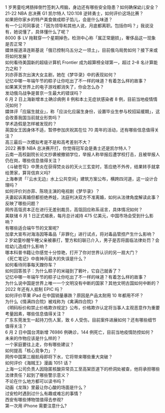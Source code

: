 1 岁男童吃烤肠摔倒竹签刺入颅脑，身边还有哪些安全隐患？如何确保幼儿安全？  
21-22 NBA 总决赛 G1 凯尔特人 120:108 逆转勇士，如何评价这场比赛？  
如果把你家乡的特产美食做成粽子馅儿，会是什么味道？  
有一个公司同事说：「因为领导和其他人说，月底都离职。包括你吗？」我说没有，她说懂了，具体懂什么了呢？  
8000 多 LV 拖鞋穿一个星期掉色，检测中心称「属正常磨损」，奢侈品这一现象是否正常？  
媒体报道泽连斯基说「俄已控制乌五分之一领土」，目前俄乌局势如何？接下来或将如何发展？  
如何看待美国新的超级计算机 Frontier 成为超算榜全球第一，超过 2–8 名计算能力之和？  
刘亦菲首次出演大女主剧，她在《梦华录》中的表现如何？  
记忆中哪一年端午节的粽子让你吃出了不一样的味道？有着怎么样的故事？  
如果某天世界上的电子游戏都消失了，你会怎么办？  
发动俄乌战争是普京一生最大的错误吗？  
6 月 2 日上海新增本土确诊病例 8 例和本土无症状感染者 8 例，目前当地疫情情况如何？  
媒体评「应届生就业」，称「应淡化应届生身份，设置毕业生参与校招延缓期」，这会改善我国当前就业形势吗？  
学术造假是怎样被发现的？  
英国女王因身体不适，暂停参加庆祝其在位 70 周年的活动，还有哪些信息值得关注？  
高三最后一次模拟考是不是和高考差别不大？  
2022 赛季 NBA 总决赛开打，你觉得冠军会是勇士还是凯尔特人？  
云南一高校副院长论文抄袭被撤销学位，举报人称举报后遭学校打击，且被举报人仍在岗，哪些信息值得关注？  
《斗破苍穹》中萧炎在获得焚炎谷的天火三玄变时，答应绝不外传，结果转手就拿给萧家，算背信弃义吗?  
上海奉贤「『云水无边』水上公共空间」建筑方案公布，横跨四河道，这一设计合理吗？  
如何评价刘亦菲、陈晓主演的电视剧《梦华录》？  
夫妻起诉离婚但都拒绝养娃，法庭判决双方不准离婚，如何从法律角度解读此事？反映了哪些问题？  
网传高瓴资本正在进行无差别裁员，高瓴回应称系谣言，具体情况如何？  
美联储 6 月 1 日正式缩表，每月总计减持 475 亿美元，中国市场会受到什么影响？  
有哪些适合端午节的文案呢?  
加拿大宣布对海洛因等毒品「非罪化」进行试点，将对毒品管控产生什么影响？  
2 岁幼童吵醒午睡父亲被暴打，警方和妇联已介入，男子是否将面临法律处罚？会给幼儿造成什么影响？  
哪本科普书籍让你感觉十分惊艳，打开了你对世界认识的另一扇大门？  
《死亡笔记》中夜神月最大的失误是什么？  
如何看待同事每天蹭你车？  
如何回答孩子：为什么粽子的米碰到了箬叶，它自己就香了？  
记忆中哪一年端午节的粽子让你吃出了不一样的味道？有着怎么样的故事？  
为什么说中国是世界上唯一一个文明没有中断的国家？其他文明古国如何中断的？  
2022 年还有人抵制 EPIC 吗？  
如何评价苹果 iPad 在中国销量暴跌？原因是产品太耐用 10 年都用不坏？  
为什么《情满四合院》被戏称为《禽满四合院》?  
《明码标价和禁止价格欺诈规定》公布，价格欺诈认定将当事人主观恶意作为重要考量因素，哪些信息值得关注？  
广东东莞发生一起持刀伤人案，致 6 人受伤，目前案件进展如何？还有哪些细节值得关注？  
6 月 2 日中国台湾新增 76986 例确诊，144 例死亡，目前当地疫情防控如何？  
未来的作物应该是什么样的？  
一个家庭要往上走，你有哪些建议？  
如何提高「核心竞争力」？  
网传中国第三艘航母即将下水，它将带来哪些重大突破？  
如何评价《海贼王》漫画 1051 话？  
上海一公司负责人因隐匿核酸异常员工至高架匝道下的桥洞处被查，他将承担哪些法律责任？起到了哪些警示意义？  
不论在什么地方都可以读书吗？  
动画《龙珠》里最让你心酸的场面是什么？  
过安检时遇到过什么有趣或难忘的事情？  
西安有哪些博物馆值得去参观?  
第一次用 iPhone 需要注意什么?  
